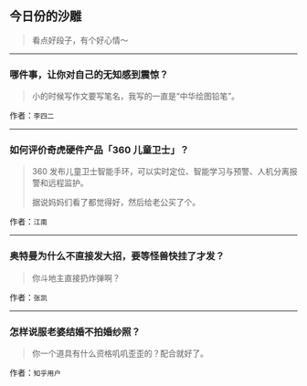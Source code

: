 ## 今日份的沙雕

> 看点好段子，有个好心情～


 
---

### 哪件事，让你对自己的无知感到震惊？

> 小的时候写作文要写笔名，我写的一直是“中华绘图铅笔”。


作者：`李四二`

---

### 如何评价奇虎硬件产品「360 儿童卫士」？

> 360 发布儿童卫士智能手环，可以实时定位、智能学习与预警、人机分离报警和远程监护。
> 
> 据说妈妈们看了都觉得好，然后给老公买了个。


作者：`江南`

---

### 奥特曼为什么不直接发大招，要等怪兽快挂了才发？

> 你斗地主直接扔炸弹啊？


作者：`张凯`

---

### 怎样说服老婆结婚不拍婚纱照？

> 你一个道具有什么资格叽叽歪歪的？配合就好了。


作者：`知乎用户`